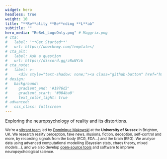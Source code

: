 ```yaml
---
widget: hero
headless: true
weight: 10
title: "**Re**ality **Be**nding **L**ab"
subtitle: ""
hero_media: "ReBeL_LogoOnly.png" # Maggrix.png
# cta:
#   label: '**Get Started**'
#   url: https://wowchemy.com/templates/
# cta_alt:
#   label: Ask a question
#   url: https://discord.gg/z8wNYzb
# cta_note:
#   label: >-
#     <div style="text-shadow: none;"><a class="github-button" href="https://github.com/wowchemy/wowchemy-hugo-themes" data-icon="octicon-star" data-size="large" data-show-count="true" aria-label="Star">Star Wowchemy Website Builder</a></div><div style="text-shadow: none;"><a class="github-button" href="https://github.com/wowchemy/starter-hugo-academic" data-icon="octicon-star" data-size="large" data-show-count="true" aria-label="Star">Star the Academic template</a></div>
# design:
#   background:
#     gradient_end: '#1976d2'
#     gradient_start: '#004ba0'
#     text_color_light: true
# advanced:
#   css_class: fullscreen
---
```


Exploring the neuropsychology of reality and its distortions.

<sub>We're a [vibrant team](https://realitybending.github.io/people/) led by [Dominique Makowski](https://dominiquemakowski.github.io/) at the **University of Sussex** in Brighton, UK. We research reality perception, fake news, illusions, fiction, deception, self-control and more, by recording signals from the body (ECG, EDA...) and the brain (EEG). We analyse data using advanced computational modelling (Bayesian stats, chaos theory, mixed models...), and we also develop [open-source tools](https://github.com/RealityBending) and software to improve neuropsychological science.</sub>


<!-- <figure> -->
  <!-- <img src="https://upload.wikimedia.org/wikipedia/commons/3/34/University_of_Sussex_Logo.svg" alt="University of Sussex logo" width= "40%" align="right"/> -->
<!-- </figure> -->

<!--Custom spacing-->
<div class="mb-3"></div>
<!--GitHub Button JS-->
<script async defer src="https://buttons.github.io/buttons.js"></script>
